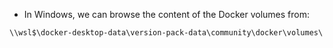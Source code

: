 * In Windows, we can browse the content of the Docker volumes from:

`\\wsl$\docker-desktop-data\version-pack-data\community\docker\volumes\`

